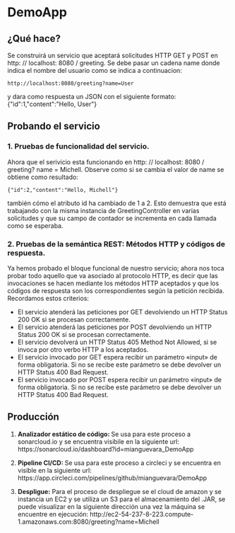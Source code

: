 # DemoApp
 
 ## ¿Qué hace?
 
 Se construirá un servicio que aceptará solicitudes HTTP GET y POST en http: // localhost: 8080 / greeting.
 Se debe pasar un cadena name donde indica el nombre del usuario como se indica a continuacion:<br />
<pre><code>http://localhost:8080/greeting?name=User</code></pre>
 y dara como respuesta un JSON con el siguiente formato:
 {"id":1,"content":"Hello, User"}
 
 ## Probando el servicio
 
 ### 1. Pruebas de funcionalidad del servicio.
 
Ahora que el serivicio esta funcionando en http: // localhost: 8080 / greeting? name = Michell.
Observe como si se cambia el valor de name se obtiene como resultado:
<pre><code>{"id":2,"content":"Hello, Michell"}</code></pre>
también cómo el atributo id ha cambiado de 1 a 2. Esto demuestra que está trabajando con la misma instancia de GreetingController en varias solicitudes y que su campo de contador se incrementa en cada llamada como se esperaba.

 ### 2. Pruebas de la semántica REST: Métodos HTTP y códigos de respuesta.
Ya hemos probado el bloque funcional de nuestro servicio; ahora nos toca probar todo aquello que va asociado al protocolo HTTP, es decir que las invocaciones se hacen mediante los métodos HTTP aceptados y que los códigos de respuesta son los correspondientes según la petición recibida. Recordamos estos criterios:
<ul>
<li>El servicio atenderá las peticiones por GET devolviendo un HTTP Status 200 OK si se procesan correctamente.</li>
<li>El servicio atenderá las peticiones por POST devolviendo un HTTP Status 200 OK si se procesan correctamente.</li>
<li>El servicio devolverá un HTTP Status 405 Method Not Allowed, si se invoca por otro verbo HTTP a los aceptados.</li>
<li>El servicio invocado por GET espera recibir un parámetro «input» de forma obligatoria. Si no se recibe este parámetro se debe devolver un HTTP Status 400 Bad Request.</li>
<li>El servicio invocado por POST espera recibir un parámetro «input» de forma obligatoria. Si no se recibe este parámetro se debe devolver un HTTP Status 400 Bad Request.</li>
</ul>

 ## Producción
 <ol>
 <li><p><b>Analizador estático de código: </b>
 Se usa para este proceso a sonarcloud.io y se encuentra visibile en la siguiente url:
 https://sonarcloud.io/dashboard?id=mianguevara_DemoApp </p></li>
 
 <li><p><b>Pipeline CI/CD: </b>
 Se usa para este proceso a circleci y se encuentra en visible en la siguiente url:
 https://app.circleci.com/pipelines/github/mianguevara/DemoApp </p></li>
 
  <li><p><b>Despligue:</b>
 Para el proceso de despliegue se el cloud de amazon y se instancia un EC2 y se utiliza un S3 para el almacenamiento del .JAR, se puede visualizar en la siguiente dirección una vez la máquina se encuentre en ejecución:
   http://ec2-54-237-8-223.compute-1.amazonaws.com:8080/greeting?name=Michell </p></li>
</ol>

 


 
